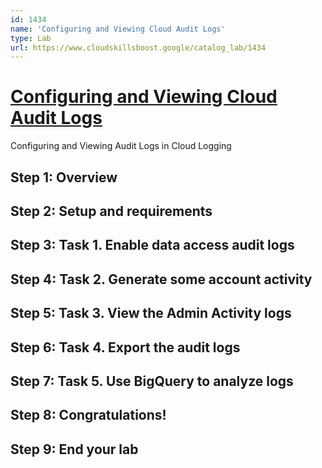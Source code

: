```yaml
---
id: 1434
name: 'Configuring and Viewing Cloud Audit Logs'
type: Lab
url: https://www.cloudskillsboost.google/catalog_lab/1434
---
```


# [Configuring and Viewing Cloud Audit Logs](https://www.cloudskillsboost.google/catalog_lab/1434)

Configuring and Viewing Audit Logs in Cloud Logging

## Step 1: Overview

## Step 2: Setup and requirements

## Step 3: Task 1. Enable data access audit logs

## Step 4: Task 2. Generate some account activity

## Step 5: Task 3. View the Admin Activity logs

## Step 6: Task 4. Export the audit logs

## Step 7: Task 5. Use BigQuery to analyze logs

## Step 8: Congratulations!

## Step 9: End your lab

